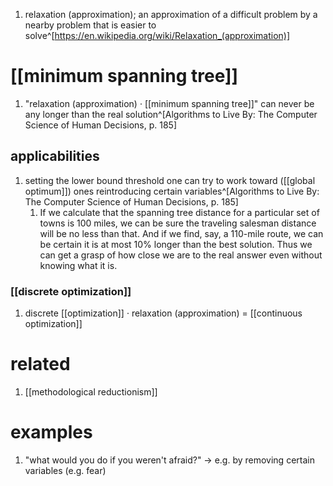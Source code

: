 1. relaxation (approximation); an approximation of a difficult problem by a nearby problem that is easier to solve^[https://en.wikipedia.org/wiki/Relaxation_(approximation)]

# [[minimum spanning tree]]
1. "relaxation (approximation) · [[minimum spanning tree]]" can never be any longer than the real solution^[Algorithms to Live By: The Computer Science of Human Decisions, p. 185]

## applicabilities
1. setting the lower bound threshold one can try to work toward ([[global optimum]]) ones reintroducing certain variables^[Algorithms to Live By: The Computer Science of Human Decisions, p. 185]
	1. If we calculate that the spanning tree distance for a particular set of towns is 100 miles, we can be sure the traveling salesman distance will be no less than that. And if we find, say, a 110-mile route, we can be certain it is at most 10% longer than the best solution. Thus we can get a grasp of how close we are to the real answer even without knowing what it is.

### [[discrete optimization]]
1. discrete [[optimization]] · relaxation (approximation) = [[continuous optimization]]

# related
1. [[methodological reductionism]]

# examples
1. "what would you do if you weren't afraid?" → e.g. by removing certain variables (e.g. fear)